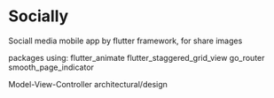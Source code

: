 # Socially

Sociall media mobile app by flutter framework, for share images

packages using:
flutter_animate
flutter_staggered_grid_view
go_router
smooth_page_indicator

Model-View-Controller architectural/design

